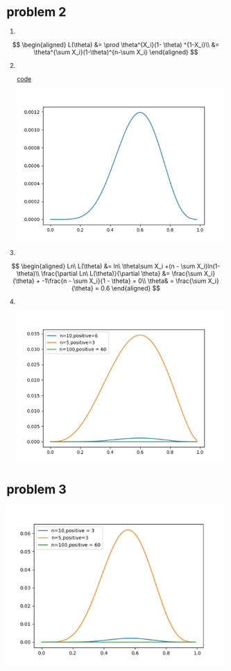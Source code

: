 # problem 2

1. <br>

$$
\begin{aligned}
L(\theta) &= \prod \theta^{X_i}(1- \theta) ^{1-X_i}\\
&= \theta^{\sum X_i}(1-\theta)^{n-\sum X_i}
\end{aligned}
$$

2. <br>

    [code](./hw2.py)

    ![Ltheta](img/pb2.png)

3. <br>

$$
\begin{aligned}
Ln\ L(\theta) &= ln\ \theta\sum X_i +(n - \sum X_i)ln(1-\theta)\\
\frac{\partial Ln\ L(\theta)}{\partial \theta} &= \frac{\sum X_i}{\theta} + -1\frac{n - \sum X_i}{1 - \theta}  = 0\\
\theta& = \frac{\sum X_i}{\theta} = 0.6
\end{aligned}
$$

4. <br>
   
   ![pb2-3.png](img/pb2-3.png)

# problem 3


![pb3-1](img/pb3-1.png)

